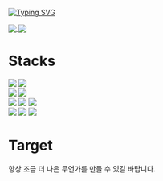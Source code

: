 [![Typing SVG](https://readme-typing-svg.demolab.com?font=Fira+Code&size=30&duration=3000&color=11F781&background=000000&center=true&vCenter=true&multiline=true&width=844&height=90&lines=We+face+obstacles+and+the+world+stays+convenient;That's+the+development)](https://git.io/typing-svg)



<a href=""> <img align="center" src="https://github-readme-stats-sigma-five.vercel.app/api/top-langs/?username=Hounds1&theme=dark&line_height=40&hide=css"/> </a> <a href=""> <img align="center" src="https://github-readme-stats-sigma-five.vercel.app/api?username=Hounds1&show_icons=true&rank_icon=github&card_width=500&line_height=33&theme=dark"/> </a>

# Stacks
![](https://img.shields.io/badge/Java-007396?style=flat&logo=OpenJDK&logoColor=white) ![](https://img.shields.io/badge/Javascript-F7DF1E?style=flat&logo=javascript&logoColor=white) </br>
![](https://img.shields.io/badge/Spring-6DB33F?style=flat&logo=Spring&logoColor=white) ![](https://img.shields.io/badge/Spring_Boot-6DB33F?style=flat&logo=springboot&logoColor=white) </br>
![](https://img.shields.io/badge/oracle-F80000?style=flat&logo=oracle&logoColor=white) ![](https://img.shields.io/badge/MySQL-4479A1?style=flat&logo=mysql&logoColor=white) ![](https://img.shields.io/badge/MariaDB-003545?style=flat&logo=mariadb&logoColor=white) </br>
![](https://img.shields.io/badge/gradle-02303A?style=flat&logo=gradle&logoColor=white) ![](https://img.shields.io/badge/Maven-C71A36?style=flat&logo=apachemaven&logoColor=white) ![](https://img.shields.io/badge/git-F05032?style=flat&logo=git&logoColor=white) </br>

# Target
항상 조금 더 나은 무언가를 만들 수 있길 바랍니다.

<!--
**Hounds1/Hounds1** is a ✨ _special_ ✨ repository because its `README.md` (this file) appears on your GitHub profile.

Here are some ideas to get you started:

- 🔭 I’m currently working on ...
- 🌱 I’m currently learning ...
- 👯 I’m looking to collaborate on ...
- 🤔 I’m looking for help with ...
- 💬 Ask me about ...
- 📫 How to reach me: ...
- 😄 Pronouns: ...
- ⚡ Fun fact: ...
-->
